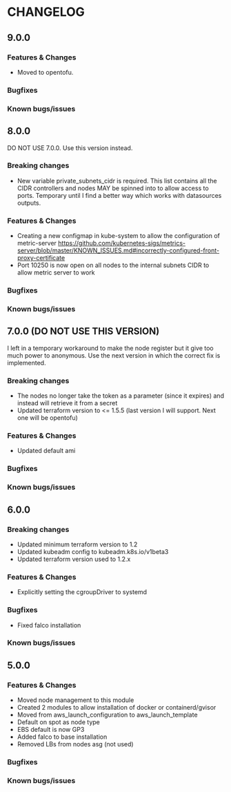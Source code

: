 # CHANGELOG

## 9.0.0

### Features & Changes

- Moved to opentofu.

### Bugfixes

### Known bugs/issues

## 8.0.0

DO NOT USE 7.0.0. Use this version instead.

### Breaking changes

- New variable private_subnets_cidr is required. This list contains all the CIDR controllers and nodes MAY be spinned into to allow access to ports. Temporary until I find a better way which works with datasources outputs.

### Features & Changes

- Creating a new configmap in kube-system to allow the configuration of metric-server https://github.com/kubernetes-sigs/metrics-server/blob/master/KNOWN_ISSUES.md#incorrectly-configured-front-proxy-certificate
- Port 10250 is now open on all nodes to the internal subnets CIDR to allow metric server to work

### Bugfixes

### Known bugs/issues

## 7.0.0 (DO NOT USE THIS VERSION)

I left in a temporary workaround to make the node register but it give too much power to anonymous.
Use the next version in which the correct fix is implemented.

### Breaking changes

- The nodes no longer take the token as a parameter (since it expires) and instead will retrieve it from a secret
- Updated terraform version to <= 1.5.5 (last version I will support. Next one will be opentofu)

### Features & Changes

- Updated default ami

### Bugfixes

### Known bugs/issues

## 6.0.0

### Breaking changes

- Updated minimum terraform version to 1.2
- Updated kubeadm config to kubeadm.k8s.io/v1beta3
- Updated terraform version used to 1.2.x

### Features & Changes

- Explicitly setting the cgroupDriver to systemd

### Bugfixes

- Fixed falco installation

### Known bugs/issues

## 5.0.0

### Features & Changes

- Moved node management to this module
- Created 2 modules to allow installation of docker or containerd/gvisor
- Moved from aws_launch_configuration to aws_launch_template
- Default on spot as node type
- EBS default is now GP3
- Added falco to base installation
- Removed LBs from nodes asg (not used)

### Bugfixes

### Known bugs/issues

